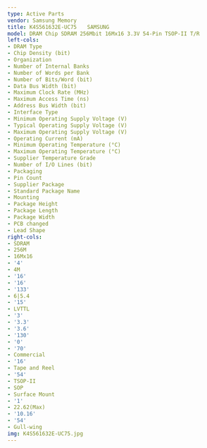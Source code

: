 ```yaml
---
type: Active Parts
vendor: Samsung Memory
title: K4S561632E-UC75　　SAMSUNG
model: DRAM Chip SDRAM 256Mbit 16Mx16 3.3V 54-Pin TSOP-II T/R
left-cols:
- DRAM Type
- Chip Density (bit)
- Organization
- Number of Internal Banks
- Number of Words per Bank
- Number of Bits/Word (bit)
- Data Bus Width (bit)
- Maximum Clock Rate (MHz)
- Maximum Access Time (ns)
- Address Bus Width (bit)
- Interface Type
- Minimum Operating Supply Voltage (V)
- Typical Operating Supply Voltage (V)
- Maximum Operating Supply Voltage (V)
- Operating Current (mA)
- Minimum Operating Temperature (°C)
- Maximum Operating Temperature (°C)
- Supplier Temperature Grade
- Number of I/O Lines (bit)
- Packaging
- Pin Count
- Supplier Package
- Standard Package Name
- Mounting
- Package Height
- Package Length
- Package Width
- PCB changed
- Lead Shape
right-cols:
- SDRAM
- 256M
- 16Mx16
- '4'
- 4M
- '16'
- '16'
- '133'
- 6|5.4
- '15'
- LVTTL
- '3'
- '3.3'
- '3.6'
- '130'
- '0'
- '70'
- Commercial
- '16'
- Tape and Reel
- '54'
- TSOP-II
- SOP
- Surface Mount
- '1'
- 22.62(Max)
- '10.16'
- '54'
- Gull-wing
img: K4S561632E-UC75.jpg
---
```

